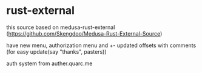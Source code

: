 # rust-external

this source based on medusa-rust-external (https://github.com/Skengdoo/Medusa-Rust-External-Source)

have new menu, authorization menu and +- updated offsets with comments (for easy update(say "thanks", pasters))

auth system from auther.quarc.me
